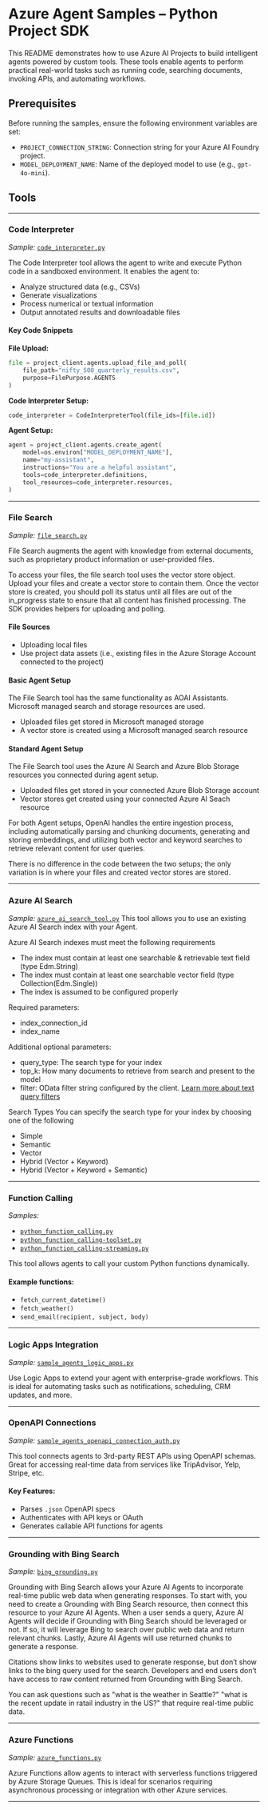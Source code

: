 # Azure Agent Samples – Python Project SDK

This README demonstrates how to use Azure AI Projects to build intelligent agents powered by custom tools. These tools enable agents to perform practical real-world tasks such as running code, searching documents, invoking APIs, and automating workflows.

## Prerequisites

Before running the samples, ensure the following environment variables are set:

- `PROJECT_CONNECTION_STRING`: Connection string for your Azure AI Foundry project.
- `MODEL_DEPLOYMENT_NAME`: Name of the deployed model to use (e.g., `gpt-4o-mini`).

## Tools

---

### Code Interpreter

*Sample:* [`code_interpreter.py`](./code_interpreter.py)

The Code Interpreter tool allows the agent to write and execute Python code in a sandboxed environment. It enables the agent to:

- Analyze structured data (e.g., CSVs)
- Generate visualizations
- Process numerical or textual information
- Output annotated results and downloadable files

#### Key Code Snippets

**File Upload:**
```python
file = project_client.agents.upload_file_and_poll(
    file_path="nifty_500_quarterly_results.csv", 
    purpose=FilePurpose.AGENTS
)
```

**Code Interpreter Setup:**
```python
code_interpreter = CodeInterpreterTool(file_ids=[file.id])
```

**Agent Setup:**
```python
agent = project_client.agents.create_agent(
    model=os.environ["MODEL_DEPLOYMENT_NAME"],
    name="my-assistant",
    instructions="You are a helpful assistant",
    tools=code_interpreter.definitions,
    tool_resources=code_interpreter.resources,
)
```

---

### File Search

*Sample:* [`file_search.py`](./file_search.py)

File Search augments the agent with knowledge from external documents, such as proprietary product information or user-provided files.

To access your files, the file search tool uses the vector store object. Upload your files and create a vector store to contain them. Once the vector store is created, you should poll its status until all files are out of the in_progress state to ensure that all content has finished processing. The SDK provides helpers for uploading and polling.

#### File Sources
- Uploading local files
- Use project data assets (i.e., existing files in the Azure Storage Account connected to the project)

#### Basic Agent Setup <br> 
The File Search tool has the same functionality as AOAI Assistants. Microsoft managed search and storage resources are used. 
- Uploaded files get stored in Microsoft managed storage
- A vector store is created using a Microsoft managed search resource

#### Standard Agent Setup 
The File Search tool uses the Azure AI Search and Azure Blob Storage resources you connected during agent setup.  
- Uploaded files get stored in your connected Azure Blob Storage account
- Vector stores get created using your connected Azure AI Seach resource

For both Agent setups, OpenAI handles the entire ingestion process, including automatically parsing and chunking documents, generating and storing embeddings, and utilizing both vector and keyword searches to retrieve relevant content for user queries.

There is no difference in the code between the two setups; the only variation is in where your files and created vector stores are stored.

---

### Azure AI Search
*Sample:* [`azure_ai_search_tool.py`](./azure_ai_search_tool.py)
This tool allows you to use an existing Azure AI Search index with your Agent. 

Azure AI Search indexes must meet the following requirements
- The index must contain at least one searchable & retrievable text field (type Edm.String)
- The index must contain at least one searchable vector field (type Collection(Edm.Single))
- The index is assumed to be configured properly

Required parameters:
- index_connection_id
- index_name
  
Additional optional parameters:
- query_type: The search type for your index
- top_k: How many documents to retrieve from search and present to the model
- filter: OData filter string configured by the client. [Learn more about text query filters](https://learn.microsoft.com/en-us/azure/search/search-filters)

Search Types
You can specify the search type for your index by choosing one of the following
- Simple
- Semantic
- Vector
- Hybrid (Vector + Keyword)
- Hybrid (Vector + Keyword + Semantic)

---

### Function Calling

*Samples:*  
- [`python_function_calling.py`](./python_function_calling.py)  
- [`python_function_calling-toolset.py`](./python_function-calling_toolset.py)  
- [`python_function_calling-streaming.py`](./python_function_calling_streaming.py)

This tool allows agents to call your custom Python functions dynamically.

#### Example functions:
- `fetch_current_datetime()`  
- `fetch_weather()`  
- `send_email(recipient, subject, body)`

---

### Logic Apps Integration

*Sample:* [`sample_agents_logic_apps.py`](./sample_agents_logic_apps.py)

Use Logic Apps to extend your agent with enterprise-grade workflows. This is ideal for automating tasks such as notifications, scheduling, CRM updates, and more.

---

### OpenAPI Connections

*Sample:* [`sample_agents_openapi_connection_auth.py`](./sample_agents_openapi_connection_auth.py)

This tool connects agents to 3rd-party REST APIs using OpenAPI schemas. Great for accessing real-time data from services like TripAdvisor, Yelp, Stripe, etc.

#### Key Features:
- Parses `.json` OpenAPI specs
- Authenticates with API keys or OAuth
- Generates callable API functions for agents

---

### Grounding with Bing Search

*Sample:* [`bing_grounding.py`](./bing_grounding.py)

Grounding with Bing Search allows your Azure AI Agents to incorporate real-time public web data when generating responses. To start with, you need to create a Grounding with Bing Search resource, then connect this resource to your Azure AI Agents. When a user sends a query, Azure AI Agents will decide if Grounding with Bing Search should be leveraged or not. If so, it will leverage Bing to search over public web data and return relevant chunks. Lastly, Azure AI Agents will use returned chunks to generate a response.

Citations show links to websites used to generate response, but don’t show links to the bing query used for the search. Developers and end users don’t have access to raw content returned from Grounding with Bing Search.

You can ask questions such as "what is the weather in Seattle?" "what is the recent update in ratail industry in the US?" that require real-time public data.

---

### Azure Functions

*Sample:* [`azure_functions.py`](./azure_functions.py)

Azure Functions allow agents to interact with serverless functions triggered by Azure Storage Queues. This is ideal for scenarios requiring asynchronous processing or integration with other Azure services.

---
